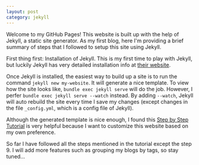 ```yaml
---
layout: post
category: jekyll
---
```


Welcome to my GitHub Pages! This website is built up with the help of Jekyll, a static site generator. As my first blog, here I'm providing a brief summary of steps that I followed to setup this site using Jekyll.

First thing first: Installation of Jekyll. This is my first time to play with Jekyll, but luckily Jekyll has very detailed installation info at <a href="https://jekyllrb.com/docs/installation/">their website</a>.

Once Jekyll is installed, the easiest way to build up a site is to run the command `jekyll new my-website`. It will generate a nice template. To view how the site looks like, `bundle exec jekyll serve` will do the job. However, I perfer `bundle exec jekyll serve --watch` instead. By adding `--watch`, Jekyll will auto rebuild the site every time I save my changes (except changes in the file `_config.yml`, which is a config file of Jekyll).

Although the generated template is nice enough, I found this <a href="https://jekyllrb.com/docs/step-by-step/01-setup/#create-a-site">Step by Step Tutorial</a> is very helpful because I want to customize this website based on my own preference.

So far I have followed all the steps mentioned in the tutorial except the step 9. I will add more features such as grouping my blogs by tags, so stay tuned...

